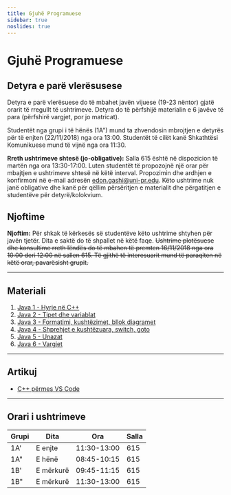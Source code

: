 ```yaml
---
title: Gjuhë Programuese
sidebar: true
noslides: true
---
```


# Gjuhë Programuese

## Detyra e parë vlerësusese

Detyra e parë vlerësuese do të mbahet javën vijuese (19-23 nëntor) gjatë orarit të rregullt të ushtrimeve. Detyra do të përfshijë materialin e 6 javëve të para (përfshirë vargjet, por jo matricat).

Studentët nga grupi i të hënës (1A") mund ta zhvendosin mbrojtjen e detyrës për të enjten (22/11/2018) nga ora 13:00. Studentët të cilët kanë Shkathtësi Komunikuese mund të vijnë nga ora 11:30.

**Rreth ushtrimeve shtesë (jo-obligative):** Salla 615 është në dispozicion të martën nga ora 13:30-17:00. Luten studentët të propozojnë një orar për mbajtjen e ushtrimeve shtesë në këtë interval. Propozimin dhe ardhjen e konfirmoni në e-mail adresën edon.gashi@uni-pr.edu. Këto ushtrime nuk janë obligative dhe kanë për qëllim përsëritjen e materialit dhe përgatitjen e studentëve për detyrë/kolokvium.

## Njoftime

**Njoftim:** Për shkak të kërkesës së studentëve këto ushtrime shtyhen për javën tjetër. Dita e saktë do të shpallet në këtë faqe. ~~Ushtrime plotësuese dhe konsultime rreth lëndës do të mbahen të premten 16/11/2018 nga ora 10:00 deri 12:00 në sallen 615. Të gjithë të interesuarit mund të paraqiten në këtë orar, pavarësisht grupit.~~

---

## Materiali

1. [Java 1 - Hyrje në C++](/lendet/gjuhe-programuese/java1)
2. [Java 2 - Tipet dhe variablat](/lendet/gjuhe-programuese/java2)
3. [Java 3 - Formatimi, kushtëzimet, bllok diagramet](/lendet/gjuhe-programuese/java3)
4. [Java 4 - Shprehjet e kushtëzuara, switch, goto](/lendet/gjuhe-programuese/java4)
5. [Java 5 - Unazat](/lendet/gjuhe-programuese/java5)
6. [Java 6 - Vargjet](/lendet/gjuhe-programuese/java6)

---

## Artikuj

- [C++ përmes VS Code](/lendet/gjuhe-programuese/vs-code)

---

## Orari i ushtrimeve

Grupi|Dita|Ora|Salla
-|-|-|-
1A'|E enjte|11:30-13:00|615
1A"|E hënë|08:45-10:15|615
1B'|E mërkurë|09:45-11:15|615
1B"|E mërkurë|11:30-13:00|615
